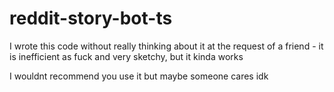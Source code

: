 # reddit-story-bot-ts

I wrote this code without really thinking about it at the request of a friend - it is inefficient as fuck and very sketchy, but it kinda works

I wouldnt recommend you use it but maybe someone cares idk